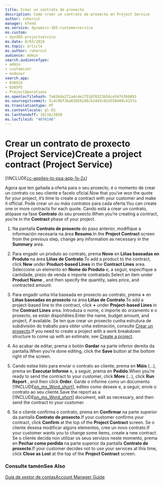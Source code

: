 ```yaml
---
title: Crear un contrato de proxecto
description: Como crear un contrato de proxecto en Project Service
author: ruhercul
manager: kfend
ms.service: dynamics-365-customerservice
ms.custom:
- dyn365-projectservice
ms.date: 8/03/2018
ms.topic: article
ms.author: ruhercul
audience: Admin
search.audienceType:
- admin
- customizer
- enduser
search.app:
- D365CE
- D365PS
- ProjectOperations
ms.openlocfilehash: 7a626da271a4c4e1751870323b56ce54743bb891
ms.sourcegitcommit: 5c4c9bf3ba018562d6cb3443c01d550489c415fa
ms.translationtype: HT
ms.contentlocale: gl-ES
ms.lasthandoff: 10/16/2020
ms.locfileid: "4076146"
---
```

# <a name="create-a-project-contract-project-service"></a><span data-ttu-id="341ee-103">Crear un contrato de proxecto (Project Service)</span><span class="sxs-lookup"><span data-stu-id="341ee-103">Create a project contract (Project Service)</span></span>

[!INCLUDE[cc-applies-to-psa-app-1x-2x](../includes/cc-applies-to-psa-app-1x-2x.md)]

<span data-ttu-id="341ee-104">Agora que ten gañada a oferta para o seu proxecto, é o momento de crear un contrato co seu cliente e facelo oficial.</span><span class="sxs-lookup"><span data-stu-id="341ee-104">Now that you’ve won the quote for your project, it’s time to create a contract with your customer and make it official.</span></span> <span data-ttu-id="341ee-105">Pode crear un ou máis contratos para cada oferta.</span><span class="sxs-lookup"><span data-stu-id="341ee-105">You can create one or more contracts for each quote.</span></span> <span data-ttu-id="341ee-106">Cando está a crear un contrato, atópase na fase **Contrato** do seu proxecto.</span><span class="sxs-lookup"><span data-stu-id="341ee-106">When you’re creating a contract, you’re in the **Contract** phase of your project.</span></span>  
  
1. <span data-ttu-id="341ee-107">Na pantalla **Contrato de proxecto** do paso anterior, modifique a información necesaria na área **Resumo**.</span><span class="sxs-lookup"><span data-stu-id="341ee-107">In the **Project Contract** screen from the previous step, change any information as necessary in the **Summary** area.</span></span>  
  
2. <span data-ttu-id="341ee-108">Para engadir un produto ao contrato, prema **Novo** en **Liñas baseadas en Produto** na área **Liñas de Contrato**.</span><span class="sxs-lookup"><span data-stu-id="341ee-108">To add a product to the contract, click **New** under **Product-based Lines** in the **Contract Lines** area.</span></span> <span data-ttu-id="341ee-109">Seleccione un elemento en **Nome do Produto** e, a seguir, especifique a cantidade, prezo de venda e importe contratado.</span><span class="sxs-lookup"><span data-stu-id="341ee-109">Select an item under **Product Name** , and then specify the quantity, sales price, and contracted amount.</span></span>  
  
3. <span data-ttu-id="341ee-110">Para engadir unha liña baseada en proxecto ao contrato, prema **+** en **Liñas baseadas en proxecto** na área **Liñas de Contrato**.</span><span class="sxs-lookup"><span data-stu-id="341ee-110">To add a project-based line to the contract, click **+** under **Project-based Lines** in the **Contract Lines** area.</span></span> <span data-ttu-id="341ee-111">Introduza o nome, o importe do orzamento e o proxecto, se están dispoñibles.</span><span class="sxs-lookup"><span data-stu-id="341ee-111">Enter the name, budget amount, and project, if available.</span></span> <span data-ttu-id="341ee-112">Se ten que crear un proxecto cunha estrutura de subdivisión do traballo para obter unha estimación, consulte [Crear un proxecto](../psa/create-project.md).</span><span class="sxs-lookup"><span data-stu-id="341ee-112">If you need to create a project with a work breakdown structure to come up with an estimate, see [Create a project](../psa/create-project.md).</span></span>  
  
4. <span data-ttu-id="341ee-113">Ao acabar de editar, prema o botón **Gardar** na parte inferior dereita da pantalla.</span><span class="sxs-lookup"><span data-stu-id="341ee-113">When you’re done editing, click the **Save** button at the bottom right of the screen.</span></span>  
  
5. <span data-ttu-id="341ee-114">Cando estea listo para enviar o contrato ao cliente, prema en **Máis** (...), prema en **Executar Informe** e, a seguir, prema en **Pedido**.</span><span class="sxs-lookup"><span data-stu-id="341ee-114">When you’re ready to send the contract to your customer, click **More** (…), click **Run Report** , and then click **Order**.</span></span> <span data-ttu-id="341ee-115">Garde o informe como un documento [!INCLUDE[pn_ms_Word_short](../includes/pn-ms-word-short.md)], edíteo como desexe e, a seguir, envíe o contrato ao seu cliente.</span><span class="sxs-lookup"><span data-stu-id="341ee-115">Save the report as a [!INCLUDE[pn_ms_Word_short](../includes/pn-ms-word-short.md)] document, edit as necessary, and then send the contract to your customer.</span></span>  
  
6. <span data-ttu-id="341ee-116">Se o cliente confirma o contrato, prema en **Confirmar** na parte superior da pantalla **Contrato de proxecto**.</span><span class="sxs-lookup"><span data-stu-id="341ee-116">If your customer confirms your contract, click **Confirm** at the top of the **Project Contract** screen.</span></span> <span data-ttu-id="341ee-117">Se o cliente desexa modificar algúns elementos, cree un novo contrato.</span><span class="sxs-lookup"><span data-stu-id="341ee-117">If your customer wants you to change some items, create a new contract.</span></span> <span data-ttu-id="341ee-118">Se o cliente decida non utilizar os seus servizos neste momento, prema en **Pechar como perdida** na parte superior da pantalla **Contrato de proxecto**.</span><span class="sxs-lookup"><span data-stu-id="341ee-118">If your customer decides not to use your services at this time, click **Close as Lost** at the top of the **Project Contract** screen.</span></span>  
  
### <a name="see-also"></a><span data-ttu-id="341ee-119">Consulte tamén</span><span class="sxs-lookup"><span data-stu-id="341ee-119">See Also</span></span>  
 [<span data-ttu-id="341ee-120">Guía de xestor de contas</span><span class="sxs-lookup"><span data-stu-id="341ee-120">Account Manager Guide</span></span>](../psa/account-manager-guide.md)
